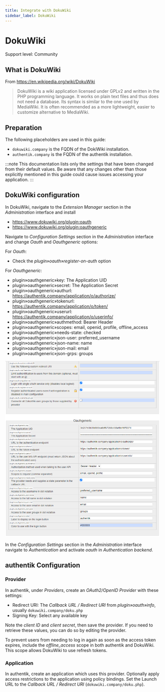 ```yaml
---
title: Integrate with DokuWiki
sidebar_label: DokuWiki
---
```


# DokuWiki

<span class="badge badge--secondary">Support level: Community</span>

## What is DokuWiki

From https://en.wikipedia.org/wiki/DokuWiki

> DokuWiki is a wiki application licensed under GPLv2 and written in the PHP programming language. It works on plain text files and thus does not need a database. Its syntax is similar to the one used by MediaWiki. It is often recommended as a more lightweight, easier to customize alternative to MediaWiki.

## Preparation

The following placeholders are used in this guide:

- `dokuwiki.company` is the FQDN of the DokiWiki installation.
- `authentik.company` is the FQDN of the authentik installation.

:::note
This documentation lists only the settings that have been changed from their default values. Be aware that any changes other than those explicitly mentioned in this guide could cause issues accessing your application.
:::

## DokuWiki configuration

In DokuWiki, navigate to the _Extension Manager_ section in the _Administration_ interface and install

- https://www.dokuwiki.org/plugin:oauth
- https://www.dokuwiki.org/plugin:oauthgeneric

Navigate to _Configuration Settings_ section in the _Administration_ interface and change _Oauth_ and _Oauthgeneric_ options:

For _Oauth_:

- Check the _plugin»oauth»register-on-auth_ option

For _Oauthgeneric_:

- plugin»oauthgeneric»key: The Application UID
- plugin»oauthgeneric»secret: The Application Secret
- plugin»oauthgeneric»authurl: https://authentik.company/application/o/authorize/
- plugin»oauthgeneric»tokenurl: https://authentik.company/application/o/token/
- plugin»oauthgeneric»userurl: https://authentik.company/application/o/userinfo/
- plugin»oauthgeneric»authmethod: Bearer Header
- plugin»oauthgeneric»scopes: email, openid, profile, offline_access
- plugin»oauthgeneric»needs-state: checked
- plugin»oauthgeneric»json-user: preferred_username
- plugin»oauthgeneric»json-name: name
- plugin»oauthgeneric»json-mail: email
- plugin»oauthgeneric»json-grps: groups

![](./dokuwiki_oauth_generic.png)

In the _Configuration Settings_ section in the _Administration_ interface navigate to _Authentication_ and activate _oauth_ in _Authentication backend_.

## authentik Configuration

### Provider

In authentik, under _Providers_, create an _OAuth2/OpenID Provider_ with these settings:

- Redirect URI: The _Callback URL / Redirect URI_ from _plugin»oauth»info_, usually `dokuwiki.company/doku.php`
- Signing Key: Select any available key

Note the _client ID_ and _client secret_, then save the provider. If you need to retrieve these values, you can do so by editing the provider.

To prevent users from needing to log in again as soon as the access token expires, include the _offline_access_ scope in both authentik and DokuWiki. This scope allows DokuWiki to use refresh tokens.

### Application

In authentik, create an application which uses this provider. Optionally apply access restrictions to the application using policy bindings.
Set the Launch URL to the _Callback URL / Redirect URI_ (`dokuwiki.company/doku.php`).
